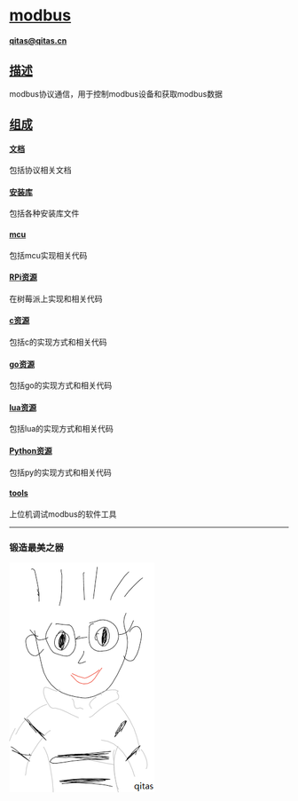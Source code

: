 ﻿# [modbus](https://github.com/qitas/modbus) 

#### qitas@qitas.cn

## [描述](https://github.com/qitas/modbus/wiki) 

modbus协议通信，用于控制modbus设备和获取modbus数据

## [组成](qitas/)

#### [文档](docs/)

包括协议相关文档

#### [安装库](libs/)

包括各种安装库文件

#### [mcu](mcu/)

包括mcu实现相关代码

#### [RPi资源](RPi/)

在树莓派上实现和相关代码

#### [c资源](c/)

包括c的实现方式和相关代码

#### [go资源](go/)

包括go的实现方式和相关代码

#### [lua资源](lua/)

包括lua的实现方式和相关代码

#### [Python资源](python/)

包括py的实现方式和相关代码

#### [tools](tools/)

上位机调试modbus的软件工具


---

### 锻造最美之器

[![sites](qitas/qitas.png)](http://www.qitas.cn)

